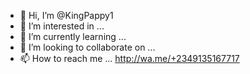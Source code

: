- 👋 Hi, I’m @KingPappy1
- 👀 I’m interested in ...
- 🌱 I’m currently learning ...
- 💞️ I’m looking to collaborate on ...
- 📫 How to reach me ... http://wa.me/+2349135167717

<!---
KingPappy1/KingPappy1 is a ✨ special ✨ repository because its `README.md` (this file) appears on your GitHub profile.
You can click the Preview link to take a look at your changes.
--->
